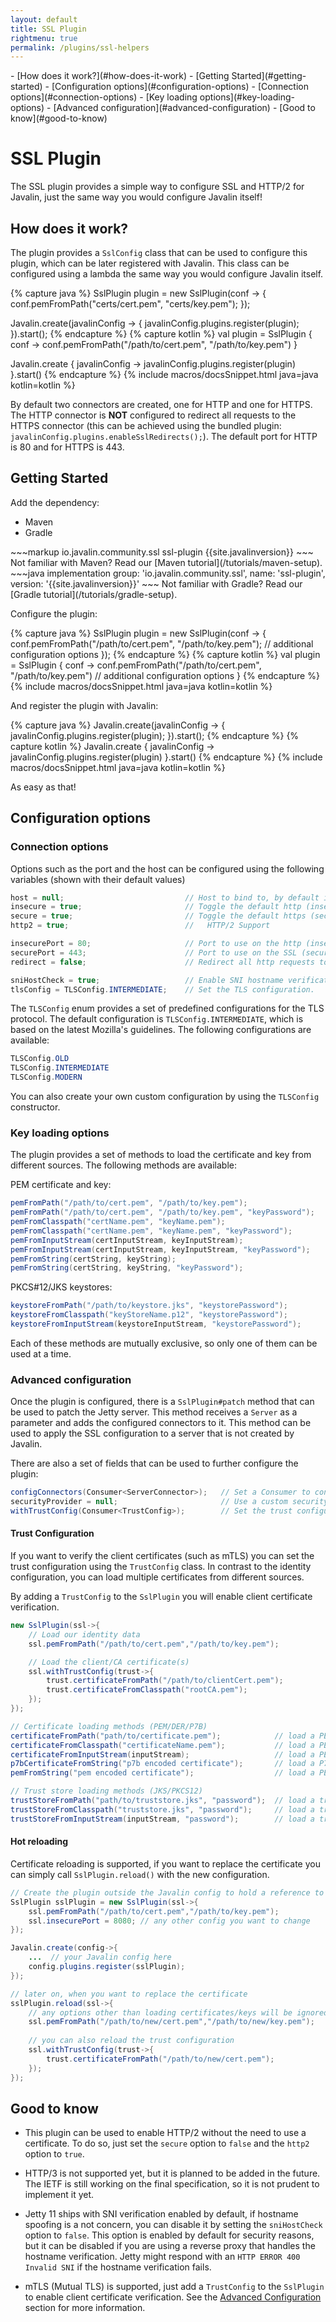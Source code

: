 ```yaml
---
layout: default
title: SSL Plugin
rightmenu: true
permalink: /plugins/ssl-helpers
---
```


<div id="spy-nav" class="right-menu" markdown="1">
- [How does it work?](#how-does-it-work)
- [Getting Started](#getting-started)
- [Configuration options](#configuration-options)
  - [Connection options](#connection-options)
  - [Key loading options](#key-loading-options)
  - [Advanced configuration](#advanced-configuration)
- [Good to know](#good-to-know)
</div>

<h1 class="no-margin-top">SSL Plugin</h1>

The SSL plugin provides a simple way to configure SSL and HTTP/2 for Javalin, just the same way you would configure Javalin itself!

## How does it work?

The plugin provides a `SslConfig` class that can be used to configure this plugin, which can be later registered with Javalin. This class can be configured using a lambda the same way you would configure Javalin itself.

{% capture java %}
SslPlugin plugin = new SslPlugin(conf -> {
    conf.pemFromPath("certs/cert.pem", "certs/key.pem");
});

Javalin.create(javalinConfig -> {
    javalinConfig.plugins.register(plugin);
}).start();
{% endcapture %}
{% capture kotlin %}
val plugin = SslPlugin { conf ->
    conf.pemFromPath("/path/to/cert.pem", "/path/to/key.pem")
}

Javalin.create { javalinConfig ->
    javalinConfig.plugins.register(plugin)
}.start()
{% endcapture %}
{% include macros/docsSnippet.html java=java kotlin=kotlin %}

By default two connectors are created, one for HTTP and one for HTTPS. The HTTP connector is **NOT** configured to redirect all requests to the HTTPS connector
(this can be achieved using the bundled plugin: `javalinConfig.plugins.enableSslRedirects();`).
The default port for HTTP is 80 and for HTTPS is 443.

## Getting Started

Add the dependency:

<div class="multitab-code dependencies" data-tab="1">
<ul>
    <li data-tab="1">Maven</li>
    <li data-tab="2">Gradle</li>
</ul>

<div data-tab="1" markdown="1">
~~~markup
<dependency>
    <groupId>io.javalin.community.ssl</groupId>
    <artifactId>ssl-plugin</artifactId>
    <version>{{site.javalinversion}}</version>
</dependency>
~~~
Not familiar with Maven? Read our [Maven tutorial](/tutorials/maven-setup).
</div>

<div data-tab="2" markdown="1">
~~~java
implementation group: 'io.javalin.community.ssl', name: 'ssl-plugin', version: '{{site.javalinversion}}'
~~~
Not familiar with Gradle? Read our [Gradle tutorial](/tutorials/gradle-setup).
</div>

</div>

<style>
.bundle-hint p {
    margin-top: 8px;
    font-size: 14px;
}
</style>

Configure the plugin:

{% capture java %}
SslPlugin plugin = new SslPlugin(conf -> {
    conf.pemFromPath("/path/to/cert.pem", "/path/to/key.pem");
    // additional configuration options
});
{% endcapture %}
{% capture kotlin %}
val plugin = SslPlugin { conf ->
    conf.pemFromPath("/path/to/cert.pem", "/path/to/key.pem")
    // additional configuration options
}
{% endcapture %}
{% include macros/docsSnippet.html java=java kotlin=kotlin %}

And register the plugin with Javalin:

{% capture java %}
Javalin.create(javalinConfig -> {
    javalinConfig.plugins.register(plugin);
}).start();
{% endcapture %}
{% capture kotlin %}
Javalin.create { javalinConfig ->
    javalinConfig.plugins.register(plugin)
}.start()
{% endcapture %}
{% include macros/docsSnippet.html java=java kotlin=kotlin %}

As easy as that!

## Configuration options

### Connection options

Options such as the port and the host can be configured using the following variables (shown with their default values)

```java
host = null;                           // Host to bind to, by default it will bind to all interfaces.
insecure = true;                       // Toggle the default http (insecure) connector.
secure = true;                         // Toggle the default https (secure) connector.
http2 = true;                          //   HTTP/2 Support

insecurePort = 80;                     // Port to use on the http (insecure) connector.
securePort = 443;                      // Port to use on the SSL (secure) connector.
redirect = false;                      // Redirect all http requests to https.

sniHostCheck = true;                   // Enable SNI hostname verification.
tlsConfig = TLSConfig.INTERMEDIATE;    // Set the TLS configuration.

```
The `TLSConfig` enum provides a set of predefined configurations for the TLS protocol. The default configuration is `TLSConfig.INTERMEDIATE`, which is based on the latest Mozilla's guidelines. The following configurations are available:

```java
TLSConfig.OLD
TLSConfig.INTERMEDIATE
TLSConfig.MODERN
```
You can also create your own custom configuration by using the `TLSConfig` constructor.

### Key loading options

The plugin provides a set of methods to load the certificate and key from different sources. The following methods are available:

PEM certificate and key:

```java
pemFromPath("/path/to/cert.pem", "/path/to/key.pem");                   // load from paths.
pemFromPath("/path/to/cert.pem", "/path/to/key.pem", "keyPassword");    // load from paths with the given key password.
pemFromClasspath("certName.pem", "keyName.pem");                        // load from files in the classpath.
pemFromClasspath("certName.pem", "keyName.pem", "keyPassword");         // load from files in the classpath with the given key password.
pemFromInputStream(certInputStream, keyInputStream);                    // load from input streams.
pemFromInputStream(certInputStream, keyInputStream, "keyPassword");     // load from input streams with the given key password.
pemFromString(certString, keyString);                                   // load from strings.
pemFromString(certString, keyString, "keyPassword");                    // load from strings with the given key password.
```
PKCS#12/JKS keystores:

```java
keystoreFromPath("/path/to/keystore.jks", "keystorePassword");          // load the keystore from the given path
keystoreFromClasspath("keyStoreName.p12", "keystorePassword");          // load the keystore from the given path in the classpath.
keystoreFromInputStream(keystoreInputStream, "keystorePassword");       // load the keystore from the given input stream.
```

Each of these methods are mutually exclusive, so only one of them can be used at a time.

### Advanced configuration

Once the plugin is configured, there is a `SslPlugin#patch` method that can be used to patch the Jetty server. This method receives a `Server` as a parameter and adds the configured connectors to it. This method can be used to apply the SSL configuration to a server that is not created by Javalin.

There are also a set of fields that can be used to further configure the plugin:

```java
configConnectors(Consumer<ServerConnector>);   // Set a Consumer to configure the connectors
securityProvider = null;                       // Use a custom security provider
withTrustConfig(Consumer<TrustConfig>);        // Set the trust configuration, explained below. (by default all clients are trusted)
```

#### Trust Configuration

If you want to verify the client certificates (such as mTLS) you can set the trust configuration using the `TrustConfig` class.
In contrast to the identity configuration, you can load multiple certificates from different sources.

By adding a `TrustConfig` to the `SslPlugin` you will enable client certificate verification.
```java
new SslPlugin(ssl->{
    // Load our identity data
    ssl.pemFromPath("/path/to/cert.pem","/path/to/key.pem"); 

    // Load the client/CA certificate(s)
    ssl.withTrustConfig(trust->{
        trust.certificateFromPath("/path/to/clientCert.pem");
        trust.certificateFromClasspath("rootCA.pem");
    });
});
```

```java
// Certificate loading methods (PEM/DER/P7B)
certificateFromPath("path/to/certificate.pem");            // load a PEM/DER/P7B cert from the given path
certificateFromClasspath("certificateName.pem");           // load a PEM/DER/P7B cert from the given path in the classpath
certificateFromInputStream(inputStream);                   // load a PEM/DER/P7B cert from the given input stream
p7bCertificateFromString("p7b encoded certificate");       // load a P7B cert from the given string
pemFromString("pem encoded certificate");                  // load a PEM cert from the given string

// Trust store loading methods (JKS/PKCS12)
trustStoreFromPath("path/to/truststore.jks", "password");  // load a trust store from the given path
trustStoreFromClasspath("truststore.jks", "password");     // load a trust store from the given path in the classpath
trustStoreFromInputStream(inputStream, "password");        // load a trust store from the given input stream
```

#### Hot reloading

Certificate reloading is supported, if you want to replace the certificate you can simply call `SslPlugin.reload()` with the new configuration.

```java
// Create the plugin outside the Javalin config to hold a reference to reload it
SslPlugin sslPlugin = new SslPlugin(ssl->{
    ssl.pemFromPath("/path/to/cert.pem","/path/to/key.pem");
    ssl.insecurePort = 8080; // any other config you want to change
});

Javalin.create(config->{
    ...  // your Javalin config here
    config.plugins.register(sslPlugin);
});

// later on, when you want to replace the certificate
sslPlugin.reload(ssl->{
    // any options other than loading certificates/keys will be ignored.
    ssl.pemFromPath("/path/to/new/cert.pem","/path/to/new/key.pem");
    
    // you can also reload the trust configuration
    ssl.withTrustConfig(trust->{
        trust.certificateFromPath("/path/to/new/cert.pem");
    });
});
``` 

## Good to know

 - This plugin can be used to enable HTTP/2 without the need to use a certificate. To do so, just set the `secure` option to `false` and the `http2` option to `true`.

 - HTTP/3 is not supported yet, but it is planned to be added in the future. The IETF is still working on the final specification, so it is not prudent to implement it yet.

 - Jetty 11 ships with SNI verification enabled by default, if hostname spoofing is a not concern, you can disable it by setting the `sniHostCheck` option to `false`. This option is enabled by default for security reasons, but it can be disabled if you are using a reverse proxy that handles the hostname verification. Jetty might respond with an `HTTP ERROR 400 Invalid SNI` if the hostname verification fails.

- mTLS (Mutual TLS) is supported, just add a `TrustConfig` to the `SslPlugin` to enable client certificate verification. See the [Advanced Configuration](#advanced-configuration) section for more information.
